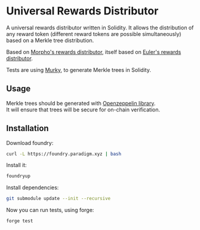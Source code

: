 # Universal Rewards Distributor

A universal rewards distributor written in Solidity. It allows the distribution of any reward token (different reward tokens are possible simultaneously) based on a Merkle tree distribution.

Based on [Morpho's rewards distributor](https://github.com/morpho-dao/morpho-v1/blob/main/src/common/rewards-distribution/RewardsDistributor.sol), itself based on [Euler's rewards distributor](https://github.com/euler-xyz/euler-contracts/blob/master/contracts/mining/EulDistributor.sol).

Tests are using [Murky](https://github.com/dmfxyz/murky), to generate Merkle trees in Solidity.

## Usage
Merkle trees should be generated with [Openzeppelin library](https://github.com/OpenZeppelin/merkle-tree).  
It will ensure that trees will be secure for on-chain verification.

## Installation

Download foundry:
```bash
curl -L https://foundry.paradigm.xyz | bash
```

Install it:
```bash
foundryup
```

Install dependencies:
```bash
git submodule update --init --recursive
```

Now you can run tests, using forge:
```bash
forge test
```
